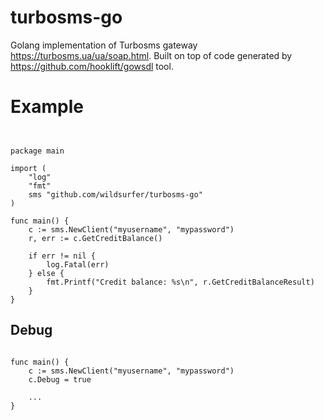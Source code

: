 turbosms-go
===========

Golang implementation of Turbosms gateway https://turbosms.ua/ua/soap.html. Built on top of code generated by https://github.com/hooklift/gowsdl tool. 

Example
=======

```golang


package main

import (
    "log"
    "fmt"
    sms "github.com/wildsurfer/turbosms-go"
)

func main() {
    c := sms.NewClient("myusername", "mypassword")
    r, err := c.GetCreditBalance()
    
    if err != nil {
        log.Fatal(err)
    } else {
        fmt.Printf("Credit balance: %s\n", r.GetCreditBalanceResult)
    }
}

```

Debug
-----

```golang

func main() {
    c := sms.NewClient("myusername", "mypassword")
    c.Debug = true
    
    ...
}

```
